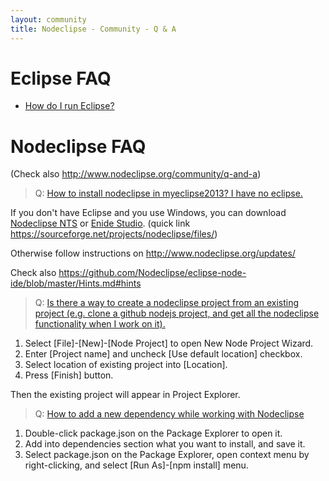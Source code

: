 ```yaml
---
layout: community
title: Nodeclipse - Community - Q & A
---
```


# Eclipse FAQ

- [How do I run Eclipse?](https://wiki.eclipse.org/FAQ_How_do_I_run_Eclipse%3F)

# Nodeclipse FAQ

(Check also <http://www.nodeclipse.org/community/q-and-a>)

> Q: [How to install nodeclipse in myeclipse2013? I have no eclipse.](https://github.com/Nodeclipse/nodeclipse-1/issues/60)

If you don't have Eclipse and you use Windows, you can download [Nodeclipse NTS](http://www.nodeclipse.org/nts/)
 or [Enide Studio](http://www.nodeclipse.org/enide/studio/).
(quick link <https://sourceforge.net/projects/nodeclipse/files/>)

Otherwise follow instructions on <http://www.nodeclipse.org/updates/>

Check also <https://github.com/Nodeclipse/eclipse-node-ide/blob/master/Hints.md#hints>

> Q: [Is there a way to create a nodeclipse project from an existing project (e.g. clone a github nodejs project, and
 get all the nodeclipse functionality when I work on it).](https://groups.google.com/forum/#!topic/nodeclipse/WWLp-p6iaDo)
 
1. Select [File]-[New]-[Node Project] to open New Node Project Wizard.
2. Enter [Project name] and uncheck [Use default location] checkbox.
3. Select location of existing project into [Location].
4. Press [Finish] button. 

Then the existing project will appear in Project Explorer. 
 
> Q: [How to add a new dependency while working with Nodeclipse](https://groups.google.com/forum/#!topic/nodeclipse/FgUci2ZXpoQ)

1. Double-click package.json on the Package Explorer to open it.
2. Add into dependencies section what you want to install, and save it.
3. Select package.json on  the Package Explorer, open context menu by right-clicking, and select [Run As]-[npm install] menu.

 